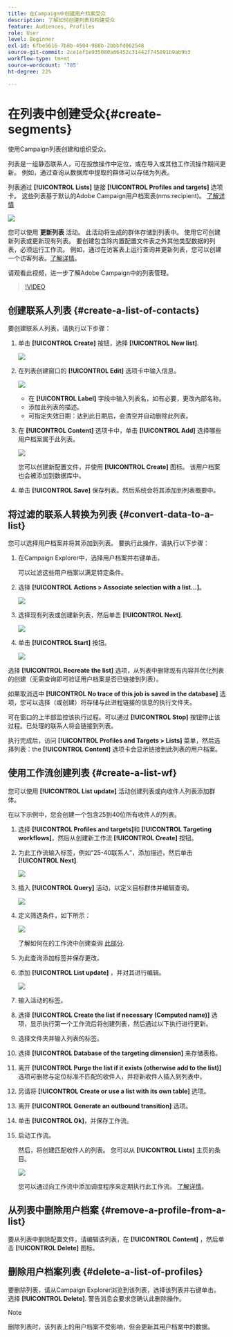 ```yaml
---
title: 在Campaign中创建用户档案受众
description: 了解如何创建列表和构建受众
feature: Audiences, Profiles
role: User
level: Beginner
exl-id: 6fbe5616-7b8b-4504-988b-2bbbfd062548
source-git-commit: 2ce1ef1e935080a66452c31442f745891b9ab9b3
workflow-type: tm+mt
source-wordcount: '785'
ht-degree: 22%

---
```


# 在列表中创建受众{#create-segments}

使用Campaign列表创建和组织受众。

列表是一组静态联系人，可在投放操作中定位，或在导入或其他工作流操作期间更新。 例如，通过查询从数据库中提取的群体可以存储为列表。

列表通过 **[!UICONTROL Lists]** 链接 **[!UICONTROL Profiles and targets]** 选项卡。 这些列表基于默认的Adobe Campaign用户档案表(nms:recipient)。 [了解详情](../dev/datamodel.md#ootb-profiles.md)

![](assets/list-dashboard.png)

您可以使用 **更新列表** 活动。 此活动将生成的群体存储到列表中。 使用它可创建新列表或更新现有列表。 要创建包含除内置配置文件表之外其他类型数据的列表，必须运行工作流。 例如，通过在访客表上运行查询并更新列表，您可以创建一个访客列表。[了解详情](#create-a-list-wf)。

请观看此视频，进一步了解Adobe Campaign中的列表管理。

>[!VIDEO](https://video.tv.adobe.com/v/334909?quality=12)


## 创建联系人列表 {#create-a-list-of-contacts}

要创建联系人列表，请执行以下步骤：

1. 单击 **[!UICONTROL Create]** 按钮，选择 **[!UICONTROL New list]**.

   ![](assets/new-list.png)

1. 在列表创建窗口的 **[!UICONTROL Edit]** 选项卡中输入信息。

   ![](assets/list-details.png)

   * 在 **[!UICONTROL Label]** 字段中输入列表名，如有必要，更改內部名称。
   * 添加此列表的描述。
   * 可指定失效日期：达到此日期后，会清空并自动删除此列表。


1. 在 **[!UICONTROL Content]** 选项卡中，单击 **[!UICONTROL Add]** 选择哪些用户档案属于此列表。

   ![](assets/add-profiles-to-a-list.png)

   您可以创建新配置文件，并使用 **[!UICONTROL Create]** 图标。 该用户档案也会被添加到数据库中。

1. 单击 **[!UICONTROL Save]** 保存列表。然后系统会将其添加到列表概要中。


## 将过滤的联系人转换为列表 {#convert-data-to-a-list}

您可以选择用户档案并将其添加到列表。 要执行此操作，请执行以下步骤：

1. 在Campaign Explorer中，选择用户档案并右键单击。

   可以过滤这些用户档案以满足特定条件。

1. 选择 **[!UICONTROL Actions > Associate selection with a list...]**。

   ![](assets/add-selection-to-a-list.png)

1. 选择现有列表或创建新列表，然后单击 **[!UICONTROL Next]**.

   ![](assets/select-the-list.png)

1. 单击 **[!UICONTROL Start]** 按钮。

   ![](assets/record-a-list.png)

选择 **[!UICONTROL Recreate the list]** 选项，从列表中删除现有内容并优化列表的创建（无需查询即可验证用户档案是否已链接到列表）。

如果取消选中 **[!UICONTROL No trace of this job is saved in the database]** 选项，您可以选择（或创建）将存储与此进程链接的信息的执行文件夹。

可在窗口的上半部监控该执行过程。可以通过 **[!UICONTROL Stop]** 按钮停止该过程。已处理的联系人将会链接到列表。

执行完成后，访问 **[!UICONTROL Profiles and Targets > Lists]** 菜单，然后选择列表：the **[!UICONTROL Content]** 选项卡会显示链接到此列表的用户档案。


## 使用工作流创建列表  {#create-a-list-wf}

您可以使用 **[!UICONTROL List update]** 活动创建列表或向收件人列表添加群体。

在以下示例中，您会创建一个包含25到40位所有收件人的列表。

1. 选择 **[!UICONTROL Profiles and targets]**&#x200B;和 **[!UICONTROL Targeting workflows]**，然后从创建新工作流 **[!UICONTROL Create]** 按钮。
1. 为此工作流输入标签，例如“25-40联系人”，添加描述，然后单击 **[!UICONTROL Next]**.

   ![](assets/targeting-wf-sample.png)

1. 插入 **[!UICONTROL Query]** 活动，以定义目标群体并编辑查询。

   ![](assets/targeting-wf-edit-query.png)

1. 定义筛选条件，如下所示：

   ![](assets/targeting-wf-age-filter.png)

   了解如何在的工作流中创建查询 [此部分](https://experienceleague.adobe.com/docs/campaign/automation/workflows/wf-activities/targeting-activities/query.html).

1. 为此查询添加标签并保存更改。
1. 添加 **[!UICONTROL List update]** ，并对其进行编辑。

   ![](assets/list-update-activity.png)

1. 输入活动的标签。
1. 选择 **[!UICONTROL Create the list if necessary (Computed name)]** 选项，显示执行第一个工作流后将创建列表，然后通过以下执行进行更新。
1. 选择文件夹并输入列表的标签。
1. 选择 **[!UICONTROL Database of the targeting dimension]** 来存储表格。
1. 离开 **[!UICONTROL Purge the list if it exists (otherwise add to the list)]** 选项可删除与定位标准不匹配的收件人，并将新收件人插入到列表中。
1. 另请将 **[!UICONTROL Create or use a list with its own table]** 选项。
1. 离开 **[!UICONTROL Generate an outbound transition]** 选项。
1. 单击 **[!UICONTROL Ok]**，并保存工作流。
1. 启动工作流。

   然后，将创建匹配收件人的列表。 您可以从 **[!UICONTROL Lists]** 主页的条目。

   ![](assets/access-new-list.png)

   您可以通过向工作流中添加调度程序来定期执行此工作流。 [了解详情](https://experienceleague.adobe.com/docs/campaign/automation/workflows/wf-activities/flow-control-activities/scheduler.html)。

## 从列表中删除用户档案 {#remove-a-profile-from-a-list}

要从列表中删除配置文件，请编辑该列表，在 **[!UICONTROL Content]** ，然后单击 **[!UICONTROL Delete]** 图标。

## 删除用户档案列表 {#delete-a-list-of-profiles}

要删除列表，请从Campaign Explorer浏览到该列表，选择该列表并右键单击。 选择 **[!UICONTROL Delete]**. 警告消息会要求您确认此删除操作。

>[!NOTE]
>
>删除列表时，该列表上的用户档案不受影响，但会更新其用户档案中的数据。

